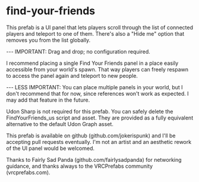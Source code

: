 # find-your-friends

This prefab is a UI panel that lets players scroll through the list of connected players and teleport to one of them. There's also a "Hide me" option that removes you from the list globally.

--- IMPORTANT:
Drag and drop; no configuration required.

I recommend placing a single Find Your Friends panel in a place easily accessible from your world's spawn. That way players can freely respawn to access the panel again and teleport to new people.

--- LESS IMPORTANT:
You can place multiple panels in your world, but I don't recommend that for now, since references won't work as expected. I may add that feature in the future.

Udon Sharp is not required for this prefab. You can safely delete the FindYourFriends_us script and asset. They are provided as a fully equivalent alternative to the default Udon Graph asset.

This prefab is available on github (github.com/jokerispunk) and I'll be accepting pull requests eventually. I'm not an artist and an aesthetic rework of the UI panel would be welcomed.

Thanks to Fairly Sad Panda (github.com/fairlysadpanda) for networking guidance, and thanks always to the VRCPrefabs community (vrcprefabs.com).
